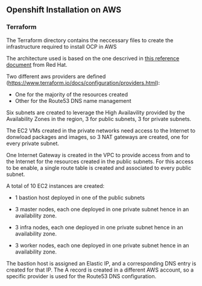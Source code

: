 ## Openshift Installation on AWS

### Terraform

The Terraform directory contains the neccessary files to create the infrastructure required to install OCP in AWS

The architecture used is based on the one descrived in [this reference document](https://access.redhat.com/sites/default/files/attachments/ocp-on-aws-8.pdf) from Red Hat.

Two different aws providers are defined (https://www.terraform.io/docs/configuration/providers.html): 

* One for the majority of the resources created
* Other for the Route53 DNS name management

Six subnets are created to leverage the High Availavility provided by the Availability Zones in the region, 3 for public subnets, 3 for private subnets.

The EC2 VMs created in the private networks need access to the Internet to donwload packages and images, so 3 NAT gateways are created, one for every private subnet.

One Internet Gateway is created in the VPC to provide access from and to the Internet for the resources created in the public subnets. For this access to be enable, a single route table is created and associated to every public subnet.

A total of 10 EC2 instances are created:

* 1 bastion host deployed in one of the public subnets

* 3 master nodes, each one deployed in one private subnet hence in an availability zone.

* 3 infra nodes, each one deployed in one private subnet hence in an availability zone.

* 3 worker nodes, each one deployed in one private subnet hence in an availability zone.

The bastion host is assigned an Elastic IP, and a corresponding DNS entry is created for that IP.  The A record is created in a different AWS account, so a specific provider is used for the Route53 DNS configuration.
